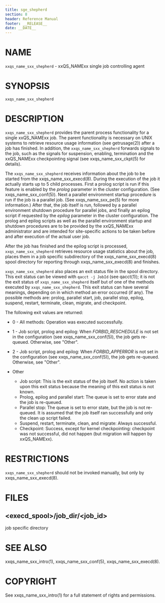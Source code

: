 ```yaml
---
title: sge_shepherd
section: 8
header: Reference Manual
footer: __RELEASE__
date: __DATE__
---
```


# NAME

`xxqs_name_sxx_shepherd` - xxQS_NAMExx single job controlling agent

# SYNOPSIS

`xxqs_name_sxx_shepherd`

# DESCRIPTION

`xxqs_name_sxx_shepherd` provides the parent process functionality for a single xxQS_NAMExx job. The parent 
functionality is necessary on UNIX systems to retrieve resource usage information (see getrusage(2)) after a job 
has finished. In addition, the `xxqs_name_sxx_shepherd` forwards signals to the job, such as the signals for 
suspension, enabling, termination and the xxQS_NAMExx checkpointing signal (see xxqs_name_sxx_ckpt(5) for details).

The `xxqs_name_sxx_shepherd` receives information about the job to be started from the xxqs_name_sxx_execd(8). 
During the execution of the job it actually starts up to 5 child processes. First a prolog script is
run if this feature is enabled by the *prolog* parameter in the cluster configuration. (See xxqs_name_sxx_conf(5)). 
Next a parallel environment startup procedure is run if the job is a parallel job. (See xxqs_name_sxx_pe(5) for 
more information.) After that, the job itself is run, followed by a parallel environment shutdown procedure for 
parallel jobs, and finally an epilog script if requested by the *epilog* parameter in the cluster configuration. 
The prolog and epilog scripts as well as the parallel environment startup and shutdown procedures are to be provided
by the xxQS_NAMExx administrator and are intended for site-specific actions to be taken before and after 
execution of the actual user job.

After the job has finished and the epilog script is processed, `xxqs_name_sxx_shepherd` retrieves resource usage 
statistics about the job, places them in a job specific subdirectory of the xxqs_name_sxx_execd(8) spool directory 
for reporting through xxqs_name_sxx_execd(8) and finishes.

`xxqs_name_sxx_shepherd` also places an exit status file in the spool directory. This exit status can be viewed with 
`qacct -j JobId` (see qacct(1)); it is not the exit status of `xxqs_name_sxx_shepherd` itself but of one of the methods 
executed by `xxqs_name_sxx_shepherd`.
This exit status can have several meanings, depending on in which method an error occurred (if any). The possible 
methods are: prolog, parallel start, job, parallel stop, epilog, suspend, restart, terminate, clean, migrate, and 
checkpoint.

The following exit values are returned:

* 0 - All methods: Operation was executed successfully.

* 1 - Job script, prolog and epilog: When *FORBID_RESCHEDULE* is not set in the configuration (see 
  xxqs_name_sxx_conf(5)), the job gets re-queued. Otherwise, see "Other".

* 2 - Job script, prolog and epilog: When *FORBID_APPERROR* is not set in the configuration (see 
  xxqs_name_sxx_conf(5)), the job gets re-queued. Otherwise, see "Other".

* Other  
  - Job script: This is the exit status of the job itself. No action is taken upon this exit status because the 
    meaning of this exit status is not known.  
  - Prolog, epilog and parallel start: The queue is set to error state and the job is re-queued.  
  - Parallel stop: The queue is set to error state, but the job is not re-queued. It is assumed that the job itself 
    ran successfully and only the clean up script failed.  
  - Suspend, restart, terminate, clean, and migrate: Always successful.  
  - Checkpoint: Success, except for kernel checkpointing: checkpoint was not successful, did not happen (but migration 
    will happen by xxQS_NAMExx).

# RESTRICTIONS

`xxqs_name_sxx_shepherd` should not be invoked manually, but only by xxqs_name_sxx_execd(8).

# FILES

## <execd_spool>/job_dir/<job_id>	
job specific directory

# SEE ALSO

xxqs_name_sxx_intro(1), xxqs_name_sxx_conf(5), xxqs_name_sxx_execd(8).

# COPYRIGHT

See xxqs_name_sxx_intro(1) for a full statement of rights and permissions.

